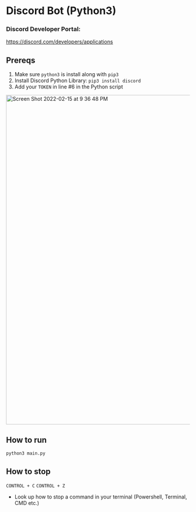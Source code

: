 # Discord Bot (Python3)

### Discord Developer Portal:

https://discord.com/developers/applications

## Prereqs

1. Make sure `python3` is install along with `pip3`
2. Install Discord Python Library: `pip3 install discord`
3. Add your `TOKEN` in line #6 in the Python script

<img width="900" alt="Screen Shot 2022-02-15 at 9 36 48 PM" src="https://user-images.githubusercontent.com/36372968/154185742-d9634cf3-2925-4ac2-93e6-5665eaacf71f.png">



## How to run

`python3 main.py`

## How to stop

`CONTROL + C`
`CONTROL + Z`

- Look up how to stop a command in your terminal (Powershell, Terminal, CMD etc.)
